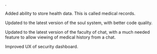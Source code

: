 .

Added ability to store health data. This is called medical records.

Updated to the latest version of the soul system, with better code quality.

Updated to the latest version of the faculty of chat, with a much needed feature to allow viewing of medical history from a chat.

Improved UX of security dashboard.